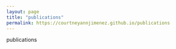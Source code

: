 ```yaml
---
layout: page
title: "publications"
permalink: https://courtneyannjimenez.github.io/publications
---
```


publications

